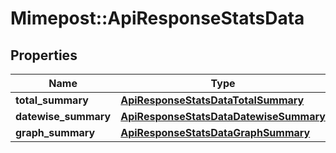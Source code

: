 # Mimepost::ApiResponseStatsData

## Properties
Name | Type | Description | Notes
------------ | ------------- | ------------- | -------------
**total_summary** | [**ApiResponseStatsDataTotalSummary**](ApiResponseStatsDataTotalSummary.md) |  | [optional] 
**datewise_summary** | [**ApiResponseStatsDataDatewiseSummary**](ApiResponseStatsDataDatewiseSummary.md) |  | [optional] 
**graph_summary** | [**ApiResponseStatsDataGraphSummary**](ApiResponseStatsDataGraphSummary.md) |  | [optional] 


